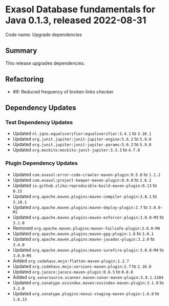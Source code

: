# Exasol Database fundamentals for Java 0.1.3, released 2022-08-31

Code name: Upgrade dependencies

## Summary

This release upgrades dependencies.

## Refactoring

* #9: Reduced frequency of broken links checker

## Dependency Updates

### Test Dependency Updates

* Updated `nl.jqno.equalsverifier:equalsverifier:3.4.1` to `3.10.1`
* Updated `org.junit.jupiter:junit-jupiter-engine:5.6.2` to `5.9.0`
* Updated `org.junit.jupiter:junit-jupiter-params:5.6.2` to `5.9.0`
* Updated `org.mockito:mockito-junit-jupiter:3.3.3` to `4.7.0`

### Plugin Dependency Updates

* Updated `com.exasol:error-code-crawler-maven-plugin:0.5.0` to `1.1.2`
* Updated `com.exasol:project-keeper-maven-plugin:0.9.0` to `2.6.2`
* Updated `io.github.zlika:reproducible-build-maven-plugin:0.13` to `0.15`
* Updated `org.apache.maven.plugins:maven-compiler-plugin:3.8.1` to `3.10.1`
* Updated `org.apache.maven.plugins:maven-deploy-plugin:2.7` to `3.0.0-M1`
* Updated `org.apache.maven.plugins:maven-enforcer-plugin:3.0.0-M3` to `3.1.0`
* Removed `org.apache.maven.plugins:maven-failsafe-plugin:3.0.0-M4`
* Updated `org.apache.maven.plugins:maven-gpg-plugin:1.6` to `3.0.1`
* Updated `org.apache.maven.plugins:maven-javadoc-plugin:3.2.0` to `3.4.0`
* Updated `org.apache.maven.plugins:maven-surefire-plugin:3.0.0-M4` to `3.0.0-M5`
* Added `org.codehaus.mojo:flatten-maven-plugin:1.2.7`
* Updated `org.codehaus.mojo:versions-maven-plugin:2.7` to `2.10.0`
* Updated `org.jacoco:jacoco-maven-plugin:0.8.5` to `0.8.8`
* Added `org.sonarsource.scanner.maven:sonar-maven-plugin:3.9.1.2184`
* Updated `org.sonatype.ossindex.maven:ossindex-maven-plugin:3.1.0` to `3.2.0`
* Updated `org.sonatype.plugins:nexus-staging-maven-plugin:1.6.8` to `1.6.13`
